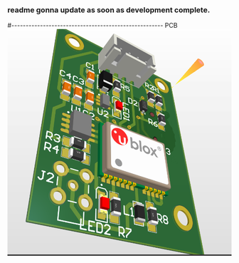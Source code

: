 <h3>
readme gonna update as soon as development complete.
</h3>

#-----------------------------------------------------
PCB
<img src="PCB.PNG">
